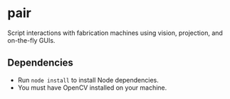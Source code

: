 # pair
Script interactions with fabrication machines using vision, projection, and on-the-fly GUIs.

## Dependencies

- Run `node install` to install Node dependencies.
- You must have OpenCV installed on your machine.
